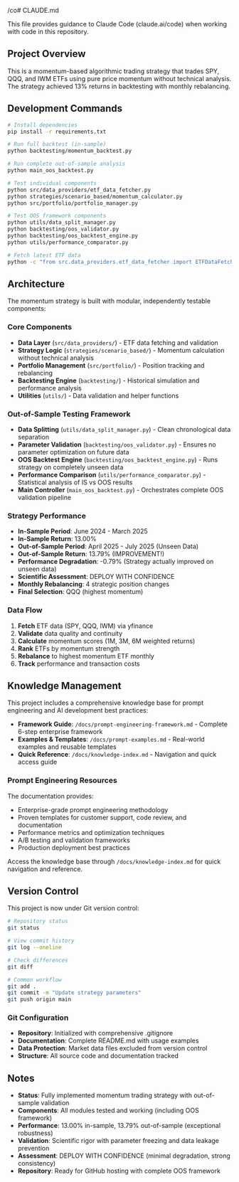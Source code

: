 /co# CLAUDE.md

This file provides guidance to Claude Code (claude.ai/code) when working with code in this repository.

## Project Overview

This is a momentum-based algorithmic trading strategy that trades SPY, QQQ, and IWM ETFs using pure price momentum without technical analysis. The strategy achieved 13% returns in backtesting with monthly rebalancing.

## Development Commands

```bash
# Install dependencies
pip install -r requirements.txt

# Run full backtest (in-sample)
python backtesting/momentum_backtest.py

# Run complete out-of-sample analysis
python main_oos_backtest.py

# Test individual components
python src/data_providers/etf_data_fetcher.py
python strategies/scenario_based/momentum_calculator.py
python src/portfolio/portfolio_manager.py

# Test OOS framework components
python utils/data_split_manager.py
python backtesting/oos_validator.py
python backtesting/oos_backtest_engine.py
python utils/performance_comparator.py

# Fetch latest ETF data
python -c "from src.data_providers.etf_data_fetcher import ETFDataFetcher; fetcher = ETFDataFetcher(); [fetcher.fetch_and_save_etf_data(s, '2024-01-01', '2025-12-31') for s in ['SPY', 'QQQ', 'IWM']]"
```

## Architecture

The momentum strategy is built with modular, independently testable components:

### Core Components
- **Data Layer** (`src/data_providers/`) - ETF data fetching and validation
- **Strategy Logic** (`strategies/scenario_based/`) - Momentum calculation without technical analysis
- **Portfolio Management** (`src/portfolio/`) - Position tracking and rebalancing
- **Backtesting Engine** (`backtesting/`) - Historical simulation and performance analysis
- **Utilities** (`utils/`) - Data validation and helper functions

### Out-of-Sample Testing Framework
- **Data Splitting** (`utils/data_split_manager.py`) - Clean chronological data separation
- **Parameter Validation** (`backtesting/oos_validator.py`) - Ensures no parameter optimization on future data
- **OOS Backtest Engine** (`backtesting/oos_backtest_engine.py`) - Runs strategy on completely unseen data
- **Performance Comparison** (`utils/performance_comparator.py`) - Statistical analysis of IS vs OOS results
- **Main Controller** (`main_oos_backtest.py`) - Orchestrates complete OOS validation pipeline

### Strategy Performance
- **In-Sample Period**: June 2024 - March 2025
- **In-Sample Return**: 13.00%
- **Out-of-Sample Period**: April 2025 - July 2025 (Unseen Data)
- **Out-of-Sample Return**: 13.79% (IMPROVEMENT!)
- **Performance Degradation**: -0.79% (Strategy actually improved on unseen data)
- **Scientific Assessment**: DEPLOY WITH CONFIDENCE
- **Monthly Rebalancing**: 4 strategic position changes
- **Final Selection**: QQQ (highest momentum)

### Data Flow
1. **Fetch** ETF data (SPY, QQQ, IWM) via yfinance
2. **Validate** data quality and continuity
3. **Calculate** momentum scores (1M, 3M, 6M weighted returns)
4. **Rank** ETFs by momentum strength
5. **Rebalance** to highest momentum ETF monthly
6. **Track** performance and transaction costs

## Knowledge Management

This project includes a comprehensive knowledge base for prompt engineering and AI development best practices:

- **Framework Guide**: `/docs/prompt-engineering-framework.md` - Complete 6-step enterprise framework
- **Examples & Templates**: `/docs/prompt-examples.md` - Real-world examples and reusable templates
- **Quick Reference**: `/docs/knowledge-index.md` - Navigation and quick access guide

### Prompt Engineering Resources

The documentation provides:
- Enterprise-grade prompt engineering methodology
- Proven templates for customer support, code review, and documentation
- Performance metrics and optimization techniques
- A/B testing and validation frameworks
- Production deployment best practices

Access the knowledge base through `/docs/knowledge-index.md` for quick navigation and reference.

## Version Control

This project is now under Git version control:

```bash
# Repository status
git status

# View commit history  
git log --oneline

# Check differences
git diff

# Common workflow
git add .
git commit -m "Update strategy parameters"
git push origin main
```

### Git Configuration
- **Repository**: Initialized with comprehensive .gitignore
- **Documentation**: Complete README.md with usage examples
- **Data Protection**: Market data files excluded from version control
- **Structure**: All source code and documentation tracked

## Notes

- **Status**: Fully implemented momentum trading strategy with out-of-sample validation
- **Components**: All modules tested and working (including OOS framework)
- **Performance**: 13.00% in-sample, 13.79% out-of-sample (exceptional robustness)
- **Validation**: Scientific rigor with parameter freezing and data leakage prevention
- **Assessment**: DEPLOY WITH CONFIDENCE (minimal degradation, strong consistency)
- **Repository**: Ready for GitHub hosting with complete OOS framework